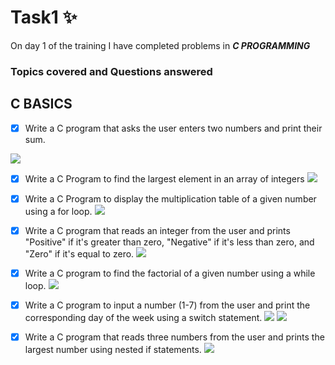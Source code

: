 # Task1 :sparkles:
On day 1 of the training I have completed problems in **_C PROGRAMMING_**

### Topics covered and  Questions answered

## C BASICS

- [x]  Write a C program that asks the user enters two numbers and print their sum.
<img src="https://github.com/Sowbaranika-G-002/Programming/blob/main/sumOf2Numbers.jpg">

- [x] Write a C Program to find the largest element in an array of integers
  <img src="https://github.com/Sowbaranika-G-002/Programming/blob/main/largeElesInAnArray.jpg">

 
- [x] Write a C Program to display the multiplication table of a given number using a for loop.
   <img src="https://github.com/Sowbaranika-G-002/Programming/blob/main/multiplicationOfANum.jpg">

 - [x] Write a C program that reads an integer from the user and prints "Positive" if it's greater than zero, "Negative" if it's less than zero, and "Zero" if it's equal to zero.
   <img src="https://github.com/Sowbaranika-G-002/Programming/blob/main/posiNegOrZero.jpg">

- [x] Write a C program to find the factorial of a given number using a while loop.
   <img src="https://github.com/Sowbaranika-G-002/Programming/blob/main/factorial.jpg">

- [x] Write a C program to input a number (1-7) from the user and print the corresponding day of the week using a switch statement.
   <img src="https://github.com/Sowbaranika-G-002/Programming/blob/main/dayOfWeek.jpg">
   <img src="https://github.com/Sowbaranika-G-002/Programming/blob/main/dayOfWeekResult.jpg">

 - [x] Write a C program that reads three numbers from the user and prints the largest number using nested if statements.
   <img src="https://github.com/Sowbaranika-G-002/Programming/blob/main/largeNumAmong3.jpg">
